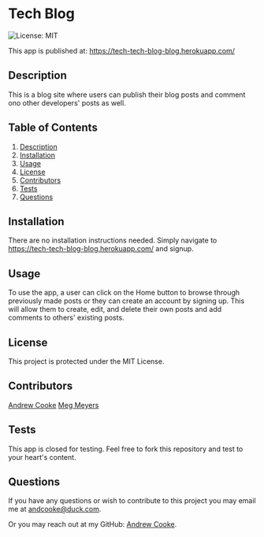 # Tech Blog

  ![License: MIT](https://img.shields.io/badge/License-MIT-yellow.svg)

  This app is published at: https://tech-tech-blog-blog.herokuapp.com/
  
  ## Description
  
  This is a blog site where users can publish their blog posts and comment ono other developers' posts as well. 
  
  ## Table of Contents
  
  1. [Description](#description)
  2. [Installation](#installation)
  3. [Usage](#usage)
  4. [License](#license)
  5. [Contributors](#contributors)
  6. [Tests](#tests)
  7. [Questions](#questions)
  
  
  ## Installation
  
  There are no installation instructions needed. Simply navigate to https://tech-tech-blog-blog.herokuapp.com/ and signup.
  
  ## Usage
  
  To use the app, a user can click on the Home button to browse through previously made posts or they can create an account by signing up. This will allow them to create, edit, and delete their own  posts and  add comments to others' existing posts.
  
  ## License

  This project is protected under the MIT License.
  
  ## Contributors
  
  [Andrew Cooke](https://github.com/andcooke)
  [Meg Meyers](https://github.com/femke77)
  
  ## Tests
  
  This app is closed for testing. Feel free to fork this repository and test to your heart's content.
  
  ## Questions
  
  If you have any questions or wish to contribute to this project you may email me at andcooke@duck.com.

  Or you may reach out at my GitHub: [Andrew Cooke](https://github.com/andcooke).
  
